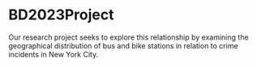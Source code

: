 # BD2023Project
 Our research project seeks to explore this relationship by examining the geographical distribution of bus and bike stations in relation to crime incidents in New York City.
